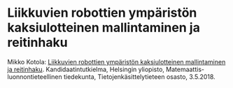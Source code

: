 # Liikkuvien robottien ympäristön kaksiulotteinen mallintaminen ja reitinhaku

Mikko Kotola: [Liikkuvien robottien ympäristön kaksiulotteinen mallintaminen ja reitinhaku](https://github.com/mikkokotola/robot-maps/blob/master/Kotola_Mikko_kandi_2018_05_03_linkeill%C3%A4.pdf). Kandidaatintutkielma, Helsingin yliopisto, Matemaattis-luonnontieteellinen tiedekunta, Tietojenkäsittelytieteen osasto, 3.5.2018.
